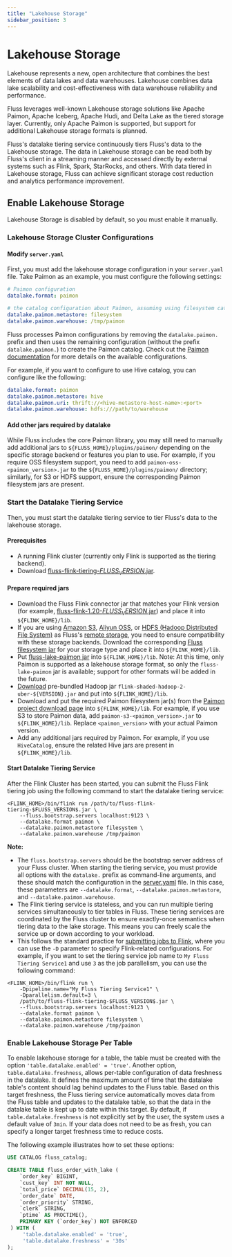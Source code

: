 ```yaml
---
title: "Lakehouse Storage"
sidebar_position: 3
---
```


# Lakehouse Storage

Lakehouse represents a new, open architecture that combines the best elements of data lakes and data warehouses.
Lakehouse combines data lake scalability and cost-effectiveness with data warehouse reliability and performance.

Fluss leverages well-known Lakehouse storage solutions like Apache Paimon, Apache Iceberg, Apache Hudi, and Delta Lake as
the tiered storage layer. Currently, only Apache Paimon is supported, but support for additional Lakehouse storage formats is planned.

Fluss's datalake tiering service continuously tiers Fluss's data to the Lakehouse storage. The data in Lakehouse storage can be read both by Fluss's client in a streaming manner and accessed directly
by external systems such as Flink, Spark, StarRocks, and others. With data tiered in Lakehouse storage, Fluss
can achieve significant storage cost reduction and analytics performance improvement.


## Enable Lakehouse Storage

Lakehouse Storage is disabled by default, so you must enable it manually.

### Lakehouse Storage Cluster Configurations
#### Modify `server.yaml`
First, you must add the lakehouse storage configuration in your `server.yaml` file. Take Paimon as an example, you must configure the following settings:
```yaml
# Paimon configuration
datalake.format: paimon

# the catalog configuration about Paimon, assuming using filesystem catalog
datalake.paimon.metastore: filesystem
datalake.paimon.warehouse: /tmp/paimon
```

Fluss processes Paimon configurations by removing the `datalake.paimon.` prefix and then uses the remaining configuration (without the prefix `datalake.paimon.`) to create the Paimon catalog. Check out the [Paimon documentation](https://paimon.apache.org/docs/1.1/maintenance/configurations/) for more details on the available configurations.

For example, if you want to configure to use Hive catalog, you can configure like the following:
```yaml
datalake.format: paimon
datalake.paimon.metastore: hive
datalake.paimon.uri: thrift://<hive-metastore-host-name>:<port>
datalake.paimon.warehouse: hdfs:///path/to/warehouse
```
#### Add other jars required by datalake
While Fluss includes the core Paimon library, you may still need to manually add additional jars to `${FLUSS_HOME}/plugins/paimon/` depending on the specific storage backend or features you plan to use.
For example, if you require OSS filesystem support, you need to add `paimon-oss-<paimon_version>.jar` to the `${FLUSS_HOME}/plugins/paimon/` directory; similarly, for S3 or HDFS support, ensure the corresponding Paimon filesystem jars are present.

### Start the Datalake Tiering Service
Then, you must start the datalake tiering service to tier Fluss's data to the lakehouse storage.
#### Prerequisites
- A running Flink cluster (currently only Flink is supported as the tiering backend).
- Download [fluss-flink-tiering-$FLUSS_VERSION$.jar](https://repo1.maven.org/maven2/com/alibaba/fluss/fluss-flink-tiering/$FLUSS_VERSION$/fluss-flink-tiering-$FLUSS_VERSION$.jar).

#### Prepare required jars
- Download the Fluss Flink connector jar that matches your Flink version (for example, [fluss-flink-1.20-$FLUSS_VERSION$.jar](https://repo1.maven.org/maven2/com/alibaba/fluss/fluss-flink-1.20/$FLUSS_VERSION$/fluss-flink-1.20-$FLUSS_VERSION$.jar)) and place it into `${FLINK_HOME}/lib`.
- If you are using [Amazon S3](http://aws.amazon.com/s3/), [Aliyun OSS](https://www.aliyun.com/product/oss), or [HDFS (Hadoop Distributed File System)](https://hadoop.apache.org/docs/stable/) as Fluss's [remote storage](maintenance/tiered-storage/remote-storage.md), you need to ensure compatibility with these storage backends.
  Download the corresponding [Fluss filesystem jar](/downloads#filesystem-jars) for your storage type and place it into `${FLINK_HOME}/lib`.
- Put [fluss-lake-paimon jar](https://repo1.maven.org/maven2/com/alibaba/fluss/fluss-lake-paimon/$FLUSS_VERSION$/fluss-lake-paimon-$FLUSS_VERSION$.jar) into `${FLINK_HOME}/lib`. Note: At this time, only Paimon is supported as a lakehouse storage format, so only the `fluss-lake-paimon` jar is available; support for other formats will be added in the future.
- [Download](https://repo1.maven.org/maven2/org/apache/flink/flink-shaded-hadoop-2-uber/) pre-bundled Hadoop jar `flink-shaded-hadoop-2-uber-${VERSION}.jar` and put into `${FLINK_HOME}/lib`.
- Download and put the required Paimon filesystem jar(s) from the [Paimon project download page](https://paimon.apache.org/docs/1.1/project/download/) into `${FLINK_HOME}/lib`. 
  For example, if you use S3 to store Paimon data, add `paimon-s3-<paimon_version>.jar` to `${FLINK_HOME}/lib`. Replace `<paimon_version>` with your actual Paimon version.
- Add any additional jars required by Paimon. For example, if you use `HiveCatalog`, ensure the related Hive jars are present in `${FLINK_HOME}/lib`.


#### Start Datalake Tiering Service
After the Flink Cluster has been started, you can submit the Fluss Flink tiering job using the following command to start the datalake tiering service:
```shell
<FLINK_HOME>/bin/flink run /path/to/fluss-flink-tiering-$FLUSS_VERSION$.jar \
    --fluss.bootstrap.servers localhost:9123 \
    --datalake.format paimon \
    --datalake.paimon.metastore filesystem \
    --datalake.paimon.warehouse /tmp/paimon
```

**Note:**
- The `fluss.bootstrap.servers` should be the bootstrap server address of your Fluss cluster. When starting the tiering service, you must provide all options with the `datalake.` prefix as command-line arguments, and these should match the configuration in the [server.yaml](#modify-serveryaml) file. In this case, these parameters are `--datalake.format`, `--datalake.paimon.metastore`, and `--datalake.paimon.warehouse`.
- The Flink tiering service is stateless, and you can run multiple tiering services simultaneously to tier tables in Fluss.
These tiering services are coordinated by the Fluss cluster to ensure exactly-once semantics when tiering data to the lake storage. This means you can freely scale the service up or down according to your workload.
- This follows the standard practice for [submitting jobs to Flink](https://nightlies.apache.org/flink/flink-docs-release-1.20/docs/deployment/cli/), where you can use the `-D` parameter to specify Flink-related configurations.
For example, if you want to set the tiering service job name to `My Fluss Tiering Service1` and use `3` as the job parallelism, you can use the following command:
```shell
<FLINK_HOME>/bin/flink run \
    -Dpipeline.name="My Fluss Tiering Service1" \
    -Dparallelism.default=3 \
    /path/to/fluss-flink-tiering-$FLUSS_VERSION$.jar \
    --fluss.bootstrap.servers localhost:9123 \
    --datalake.format paimon \
    --datalake.paimon.metastore filesystem \
    --datalake.paimon.warehouse /tmp/paimon
```

### Enable Lakehouse Storage Per Table
To enable lakehouse storage for a table, the table must be created with the option `'table.datalake.enabled' = 'true'`. Another option, `table.datalake.freshness`, allows per-table configuration of data freshness in the datalake. It defines the maximum amount of time that the datalake table's content should lag behind updates to the Fluss table. Based on this target freshness, the Fluss tiering service automatically moves data from the Fluss table and updates to the datalake table, so that the data in the datalake table is kept up to date within this target.
By default, if `table.datalake.freshness` is not explicitly set by the user, the system uses a default value of `3min`. If your data does not need to be as fresh, you can specify a longer target freshness time to reduce costs.


The following example illustrates how to set these options:

```sql title="Flink SQL"
USE CATALOG fluss_catalog;

CREATE TABLE fluss_order_with_lake (
    `order_key` BIGINT,
    `cust_key` INT NOT NULL,
    `total_price` DECIMAL(15, 2),
    `order_date` DATE,
    `order_priority` STRING,
    `clerk` STRING,
    `ptime` AS PROCTIME(),
    PRIMARY KEY (`order_key`) NOT ENFORCED
 ) WITH (
     'table.datalake.enabled' = 'true',
     'table.datalake.freshness' = '30s'
);
```
